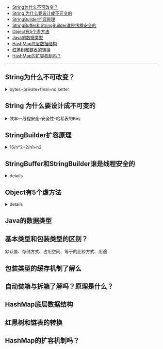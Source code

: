 - [String为什么不可改变？](#string为什么不可改变)
- [String 为什么要设计成不可变的](#string-为什么要设计成不可变的)
- [StringBuilder扩容原理](#stringbuilder扩容原理)
- [StringBuffer和StringBuilder谁是线程安全的](#stringbuffer和stringbuilder谁是线程安全的)
- [Object有5个虚方法](#object有5个虚方法)
- [Java的数据类型](#java的数据类型)
- [HashMap底层数据结构](#hashmap底层数据结构)
- [红黑树和链表的转换](#红黑树和链表的转换)
- [HashMap的扩容机制吗？](#hashmap的扩容机制吗)

---
## String为什么不可改变？

<details>
<summary>bytes+private+final+no setter</summary>

String的底层是字节数组 `byte[]`。

final + private + 且没有提供setter方法。

![](../../images/image_id=412602.jpg)

</details>

## String 为什么要设计成不可变的


<details>
<summary>效率—线程安全-安全性-哈希表的Key</summary>

- 效率：由于String是不可变的，可以在多个地方共享相同的String对象，避免了重复创建开销。
- 线程安全：多个线程可以同时访问同一个String对象而无需担心数据被修改。
- 安全性：String在很多安全框架和API中广泛使用，如密码学中的加密操作。如果String是可变的，攻击者可以修改String中的值，对应用程序的安全性造成潜在的风险。 
- 哈希表的Key：String不变则hashCode不变，可以将String用在哈希表的Key

需要频繁地字符串拼接，可以使用StringBuilder或StringBuffer类来提高效率。

</details>


## StringBuilder扩容原理


<details>
<summary>16/n*2+2/n1+n2</summary>

- 默认创建一个容量为16的字节数组`byte[] value`。
- 每次扩容，根据添加的内容长度有不同的处理：
  - 如果容量够，那么直接添加。否则容量不够，就扩容。
  - 新容量=(老容量*2+2)。如果还不够，就直接是老容量+添加的内容长度。
- 最大容量是int上限。

```java
// 默认容量为16
StringBuilder sb = new StringBuilder();
System.out.println(sb.capacity());  // 16

// 扩容为原来的2倍 + 2
sb.append("abcdefghijklmnopqrstuvwxyz");
System.out.println(sb.capacity());  // 34 = 16 * 2  + 2

// 如果扩容之后还不够，以实际长度为准
sb.append("abcdefghijklmnopqrstuvwxyzabcdefghijklmnopqrstuv");
System.out.println(sb.capacity());  // 74 > 70 = 34 * 2 + 2
```

[🚩字符串-12-字符串相关类的底层原理 P107 - 38:02](https://www.bilibili.com/video/BV17F411T7Ao?p=107&t=2282)

</details>



## StringBuffer和StringBuilder谁是线程安全的


<details>
<summary>details</summary>

StringBuffer是线程安全的。

</details>

## Object有5个虚方法


<details>
<summary>details</summary>

- `public int hashCode()`
- `public boolean equals(Object obj)`
- `public String toString()`
- `protected Object clone()`
- `protected void finalize()`: JDK9被弃用


</details>

## Java的数据类型

## 基本类型和包装类型的区别？

默认值、存储方式、占用空间、等于的比较方式、用途

## 包装类型的缓存机制了解么

## 自动装箱与拆箱了解吗？原理是什么？

## HashMap底层数据结构

## 红黑树和链表的转换

## HashMap的扩容机制吗？